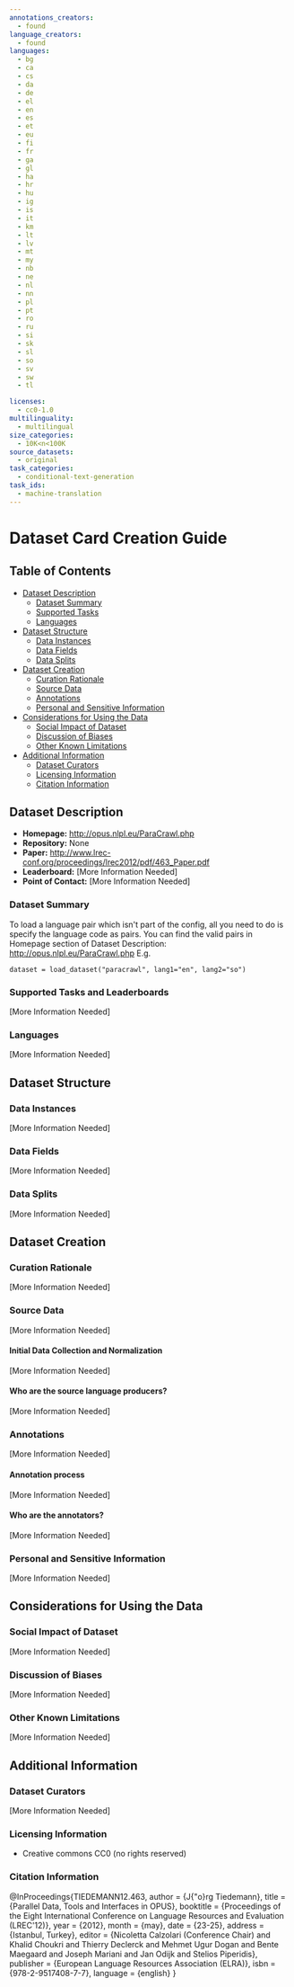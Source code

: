 ```yaml
---
annotations_creators:
  - found
language_creators:
  - found
languages:
  - bg
  - ca
  - cs
  - da
  - de
  - el
  - en
  - es
  - et
  - eu
  - fi
  - fr
  - ga
  - gl
  - ha
  - hr
  - hu
  - ig
  - is
  - it
  - km
  - lt
  - lv
  - mt
  - my
  - nb
  - ne
  - nl
  - nn
  - pl
  - pt
  - ro
  - ru
  - si
  - sk
  - sl
  - so
  - sv
  - sw
  - tl

licenses:
  - cc0-1.0
multilinguality:
  - multilingual
size_categories:
  - 10K<n<100K
source_datasets:
  - original
task_categories:
  - conditional-text-generation
task_ids:
  - machine-translation
---
```


# Dataset Card Creation Guide

## Table of Contents

- [Dataset Description](#dataset-description)
  - [Dataset Summary](#dataset-summary)
  - [Supported Tasks](#supported-tasks-and-leaderboards)
  - [Languages](#languages)
- [Dataset Structure](#dataset-structure)
  - [Data Instances](#data-instances)
  - [Data Fields](#data-instances)
  - [Data Splits](#data-instances)
- [Dataset Creation](#dataset-creation)
  - [Curation Rationale](#curation-rationale)
  - [Source Data](#source-data)
  - [Annotations](#annotations)
  - [Personal and Sensitive Information](#personal-and-sensitive-information)
- [Considerations for Using the Data](#considerations-for-using-the-data)
  - [Social Impact of Dataset](#social-impact-of-dataset)
  - [Discussion of Biases](#discussion-of-biases)
  - [Other Known Limitations](#other-known-limitations)
- [Additional Information](#additional-information)
  - [Dataset Curators](#dataset-curators)
  - [Licensing Information](#licensing-information)
  - [Citation Information](#citation-information)

## Dataset Description

- **Homepage:** http://opus.nlpl.eu/ParaCrawl.php
- **Repository:** None
- **Paper:** http://www.lrec-conf.org/proceedings/lrec2012/pdf/463_Paper.pdf
- **Leaderboard:** [More Information Needed]
- **Point of Contact:** [More Information Needed]

### Dataset Summary

To load a language pair which isn't part of the config, all you need to do is specify the language code as pairs.
You can find the valid pairs in Homepage section of Dataset Description: http://opus.nlpl.eu/ParaCrawl.php
E.g.

`dataset = load_dataset("paracrawl", lang1="en", lang2="so")`

### Supported Tasks and Leaderboards

[More Information Needed]

### Languages

[More Information Needed]

## Dataset Structure

### Data Instances

[More Information Needed]

### Data Fields

[More Information Needed]

### Data Splits

[More Information Needed]

## Dataset Creation

### Curation Rationale

[More Information Needed]

### Source Data

[More Information Needed]

#### Initial Data Collection and Normalization

[More Information Needed]

#### Who are the source language producers?

[More Information Needed]

### Annotations

[More Information Needed]

#### Annotation process

[More Information Needed]

#### Who are the annotators?

[More Information Needed]

### Personal and Sensitive Information

[More Information Needed]

## Considerations for Using the Data

### Social Impact of Dataset

[More Information Needed]

### Discussion of Biases

[More Information Needed]

### Other Known Limitations

[More Information Needed]

## Additional Information

### Dataset Curators

[More Information Needed]

### Licensing Information

- Creative commons CC0 (no rights reserved)

### Citation Information

@InProceedings{TIEDEMANN12.463,
author = {J{\"o}rg Tiedemann},
title = {Parallel Data, Tools and Interfaces in OPUS},
booktitle = {Proceedings of the Eight International Conference on Language Resources and Evaluation (LREC'12)},
year = {2012},
month = {may},
date = {23-25},
address = {Istanbul, Turkey},
editor = {Nicoletta Calzolari (Conference Chair) and Khalid Choukri and Thierry Declerck and Mehmet Ugur Dogan and Bente Maegaard and Joseph Mariani and Jan Odijk and Stelios Piperidis},
publisher = {European Language Resources Association (ELRA)},
isbn = {978-2-9517408-7-7},
language = {english}
}
